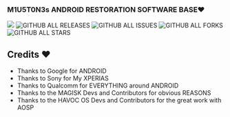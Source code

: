 ### M1U5T0N3s ANDROID RESTORATION SOFTWARE BASE❤️
<a href="https://hits.seeyoufarm.com"><img src="https://hits.seeyoufarm.com/api/count/incr/badge.svg?url=https%3A%2F%2Fgithub.com%2FMiustone%2FMARS_SOM_SYSTEM&count_bg=%2392C7FF&title_bg=%23000000&icon=github.svg&icon_color=%23FFFFFF&title=VISITORS%3A&edge_flat=true"/></a>
![GITHUB ALL RELEASES](https://img.shields.io/github/downloads/Miustone/MARS_SOM_SYSTEM/total?style=flat-square&labelColor=000000) 
![GITHUB ALL ISSUES](https://img.shields.io/github/issues/Miustone/MARS_SOM_SYSTEM?style=flat-square&labelColor=000000) 
![GITHUB ALL FORKS](https://img.shields.io/github/forks/Miustone/MARS_SOM_SYSTEM?style=flat-square&labelColor=000000) 
![GITHUB ALL STARS](https://img.shields.io/github/stars/Miustone/MARS_SOM_SYSTEM?style=flat-square&labelColor=000000)

## Credits ❤️
* Thanks to Google for ANDROID
* Thanks to Sony for My XPERIAS
* Thanks to Qualcomm for EVERYTHING around ANDROID
* Thanks to the MAGISK Devs and Contributors for obvious REASONS
* Thanks to the HAVOC OS Devs and Contributors for the great work with AOSP
